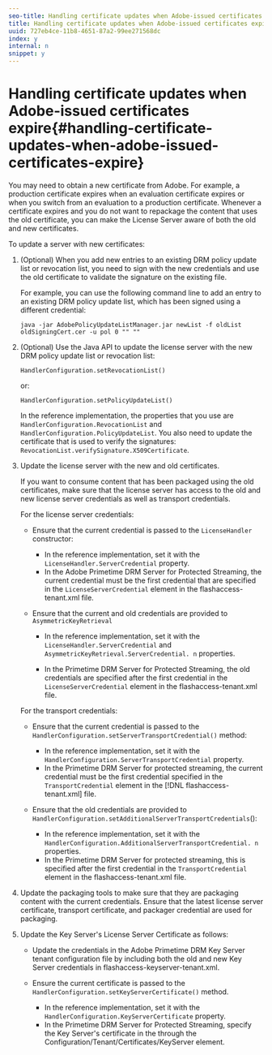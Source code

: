 ```yaml
---
seo-title: Handling certificate updates when Adobe-issued certificates expire
title: Handling certificate updates when Adobe-issued certificates expire
uuid: 727eb4ce-11b8-4651-87a2-99ee271568dc
index: y
internal: n
snippet: y
---
```


# Handling certificate updates when Adobe-issued certificates expire{#handling-certificate-updates-when-adobe-issued-certificates-expire}

You may need to obtain a new certificate from Adobe. For example, a production certificate expires when an evaluation certificate expires or when you switch from an evaluation to a production certificate. Whenever a certificate expires and you do not want to repackage the content that uses the old certificate, you can make the License Server aware of both the old and new certificates.

To update a server with new certificates:

1. (Optional) When you add new entries to an existing DRM policy update list or revocation list, you need to sign with the new credentials and use the old certificate to validate the signature on the existing file.

   For example, you can use the following command line to add an entry to an existing DRM policy update list, which has been signed using a different credential:

   ```
   java -jar AdobePolicyUpdateListManager.jar newList -f oldList oldSigningCert.cer -u pol 0 "" ""
   ```

1. (Optional) Use the Java API to update the license server with the new DRM policy update list or revocation list: 

   ```
   HandlerConfiguration.setRevocationList() 
   ```

   or:

   ```
   HandlerConfiguration.setPolicyUpdateList()
   ```

   In the reference implementation, the properties that you use are `HandlerConfiguration.RevocationList` and `HandlerConfiguration.PolicyUpdateList`. You also need to update the certificate that is used to verify the signatures: `RevocationList.verifySignature.X509Certificate`. 

1. Update the license server with the new and old certificates.

   If you want to consume content that has been packaged using the old certificates, make sure that the license server has access to the old and new license server credentials as well as transport credentials.

   For the license server credentials:

    * Ensure that the current credential is passed to the `LicenseHandler` constructor:

        * In the reference implementation, set it with the `LicenseHandler.ServerCredential` property. 
        * In the Adobe Primetime DRM Server for Protected Streaming, the current credential must be the first credential that are specified in the `LicenseServerCredential` element in the flashaccess-tenant.xml file.

    * Ensure that the current and old credentials are provided to `AsymmetricKeyRetrieval`

        * In the reference implementation, set it with the `LicenseHandler.ServerCredential` and `AsymmetricKeyRetrieval.ServerCredential. n` properties. 
        
        * In the Primetime DRM Server for Protected Streaming, the old credentials are specified after the first credential in the `LicenseServerCredential` element in the flashaccess-tenant.xml file.

   For the transport credentials:

    * Ensure that the current credential is passed to the `HandlerConfiguration.setServerTransportCredential()` method:

        * In the reference implementation, set it with the `HandlerConfiguration.ServerTransportCredential` property. 
        * In the Primetime DRM Server for protected streaming, the current credential must be the first credential specified in the `TransportCredential` element in the [!DNL flashaccess-tenant.xml] file.

    * Ensure that the old credentials are provided to `HandlerConfiguration.setAdditionalServerTransportCredentials`():

        * In the reference implementation, set it with the `HandlerConfiguration.AdditionalServerTransportCredential. n` properties. 
        * In the Primetime DRM Server for protected streaming, this is specified after the first credential in the `TransportCredential` element in the flashaccess-tenant.xml file.

1. Update the packaging tools to make sure that they are packaging content with the current credentials. Ensure that the latest license server certificate, transport certificate, and packager credential are used for packaging. 
1. Update the Key Server's License Server Certificate as follows:

    * Update the credentials in the Adobe Primetime DRM Key Server tenant configuration file by including both the old and new Key Server credentials in flashaccess-keyserver-tenant.xml. 
    * Ensure the current certificate is passed to the `HandlerConfiguration.setKeyServerCertificate()` method.

        * In the reference implementation, set it with the `HandlerConfiguration.KeyServerCertificate` property. 
        * In the Primetime DRM Server for Protected Streaming, specify the Key Server's certificate in the through the Configuration/Tenant/Certificates/KeyServer element.

